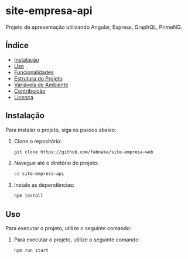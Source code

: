 # site-empresa-api

Projeto de apresentação utilizando Angular, Express, GraphQL, PrimeNG.

## Índice

- [Instalação](#instalação)
- [Uso](#uso)
- [Funcionalidades](#funcionalidades)
- [Estrutura do Projeto](#estrutura-do-projeto)
- [Variáveis de Ambiente](#variáveis-de-ambiente)
- [Contribuição](#contribuição)
- [Licença](#licença)

## Instalação

Para instalar o projeto, siga os passos abaixo:

1. Clone o repositório:
   ```bash
   git clone https://github.com/fabnaka/site-empresa-web

2. Navegue até o diretório do projeto:
   ```bash
   cd site-empresa-api

3. Instale as dependências:
   ```bash
   npm install

## Uso

Para executar o projeto, utilize o seguinte comando:

1. Para executar o projeto, utilize o seguinte comando:
   ```bash
   npm run start